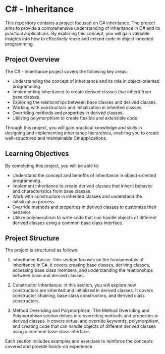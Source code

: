 C# - Inheritance
================

This repository contains a project focused on C# inheritance. The project aims to provide a comprehensive understanding of inheritance in C# and its practical applications. By exploring this concept, you will gain valuable insights into how to effectively reuse and extend code in object-oriented programming.

Project Overview
----------------

The C# - Inheritance project covers the following key areas:

-   Understanding the concept of inheritance and its role in object-oriented programming.
-   Implementing inheritance to create derived classes that inherit from base classes.
-   Exploring the relationships between base classes and derived classes.
-   Working with constructors and initialization in inherited classes.
-   Overriding methods and properties in derived classes.
-   Utilizing polymorphism to create flexible and extensible code.

Through this project, you will gain practical knowledge and skills in designing and implementing inheritance hierarchies, enabling you to create well-structured and maintainable C# applications.

Learning Objectives
-------------------

By completing this project, you will be able to:

-   Understand the concept and benefits of inheritance in object-oriented programming.
-   Implement inheritance to create derived classes that inherit behavior and characteristics from base classes.
-   Work with constructors in inherited classes and understand the initialization process.
-   Override methods and properties in derived classes to customize their behavior.
-   Utilize polymorphism to write code that can handle objects of different derived classes using a common base class interface.

Project Structure
-----------------

The project is structured as follows:

1.  Inheritance Basics: This section focuses on the fundamentals of inheritance in C#. It covers creating base classes, deriving classes, accessing base class members, and understanding the relationships between base and derived classes.

2.  Constructor Inheritance: In this section, you will explore how constructors are inherited and initialized in derived classes. It covers constructor chaining, base class constructors, and derived class constructors.

3.  Method Overriding and Polymorphism: The Method Overriding and Polymorphism section delves into overriding methods and properties in derived classes. It covers virtual and override keywords, polymorphism, and creating code that can handle objects of different derived classes using a common base class interface.

Each section includes examples and exercises to reinforce the concepts covered and provide hands-on experience.
